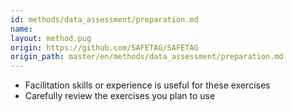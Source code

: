 ```yaml
---
id: methods/data_assessment/preparation.md
name: 
layout: method.pug
origin: https://github.com/SAFETAG/SAFETAG
origin_path: master/en/methods/data_assessment/preparation.md
---
```


* Facilitation skills or experience is useful for these exercises
* Carefully review the exercises you plan to use


